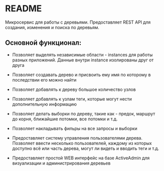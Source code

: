 # README

Микросервис для работы с деревьями. Предоставляет REST API для создания, изменения и поиска по деревьям.

## Основной функционал:

* Позволяет выделять независимые области - instances для работы разных приложений. Данные внутри instance изолированы друг от друга

* Позволяет создавать дерево и присвоить ему имя по которому в последствии его можно найти

* Позволяет добавлять к дереву большое количество узлов

* Позволяет добавлять к узлам теги, которые могут нести дополнительную информацию

* Позволяет делать выборки по дереву, такие как - предок, маршрут до корня, ближайшие потомки, все потомки и т.д.

* Позволяет накладывать фильры на все запросы и выборки

* Предоставляет систему управления пользователями дерева. Позволяет ввести несколько пользователей, каждому из которых доступно всё или часть дерева, могут ли видеть и вводить теги и т.д.

* Предоставляет простой WEB интерфейс на базе ActiveAdmin для визуализации и администрирования деревьев


